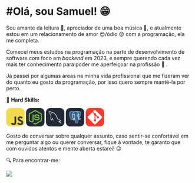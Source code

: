 <h1>#Olá, sou Samuel!  &#128513; </h1>

Sou amante da leitura &#128214;, apreciador de uma boa música &#127927;, e atualmente estou em um relacionamento de amor &#128525;/ódio &#128545; com a programação, ela me completa.

Comecei meus estudos na programação na parte de desenvolvimento de software com foco em *backend* em 2023, e sempre querendo cada vez mais ter conhecimento para poder me aperfeiçoar na profissão &#128640; .

Já passei por algumas áreas na minha vida profissional que me fizeram ver do quanto eu gosto da programação, por isso quero sempre mantê-la por perto.

&#129504; **Hard Skills:**

<img src = "https://github.com/tandpfun/skill-icons/raw/main/icons/JavaScript.svg" width="50px"/> <img src = "https://github.com/tandpfun/skill-icons/raw/main/icons/NodeJS-Dark.svg" width = "50px" /> <img src = "https://github.com/tandpfun/skill-icons/raw/main/icons/MySQL-Dark.svg" width = "50px" /> <img src = "https://github.com/tandpfun/skill-icons/raw/main/icons/PostgreSQL-Dark.svg" width = "50px" /> <img src = "https://github.com/tandpfun/skill-icons/raw/main/icons/Git.svg" width = "50px" /> 


Gosto de conversar sobre qualquer assunto, caso sentir-se confortável em me perguntar algo ou querer conversar, fique à vontade, te garanto que com ouvidos atentos e mente aberta estarei! &#128521;

&#128269; Para encontrar-me:

<a href = "https://www.linkedin.com/in/samuel-andrade-linhares/"> <img src = "https://blog.waalaxy.com/wp-content/uploads/2021/01/LIlogo.jpg" width="30px" /> </a>





